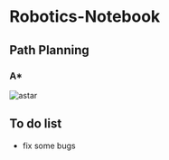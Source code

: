 # Robotics-Notebook

## Path Planning

### A*

![astar](PathPlanning/astar/astar.gif)

## To do list

- fix some bugs
